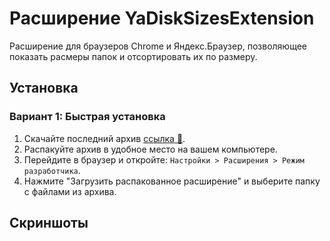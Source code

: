 # Расширение YaDiskSizesExtension

Расширение для браузеров Chrome и Яндекс.Браузер, позволяющее показать расмеры папок и отсортировать их по размеру.

## Установка

### Вариант 1: Быстрая установка
1. Скачайте последний архив  [ссылка 📁](latest-release.zip).
2. Распакуйте архив в удобное место на вашем компьютере.
3. Перейдите в браузер и откройте: `Настройки > Расширения > Режим разработчика`.
4. Нажмите "Загрузить распакованное расширение" и выберите папку с файлами из архива.


## Скриншоты


